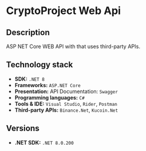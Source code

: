 # CryptoProject Web Api

## Description

ASP NET Core WEB API with that uses third-party APIs.

## Technology stack

- **SDK:** `.NET 8`
- **Frameworks:** `ASP.NET Core`
- **Presentation:** API Documentation: `Swagger`
- **Programming languages:** `C#`
- **Tools & IDE:** `Visual Studio`, `Rider`, `Postman`
- **Third-party APIs:** `Binance.Net`, `Kucoin.Net`

## Versions

- **.NET SDK:** `.NET 8.0.200`
